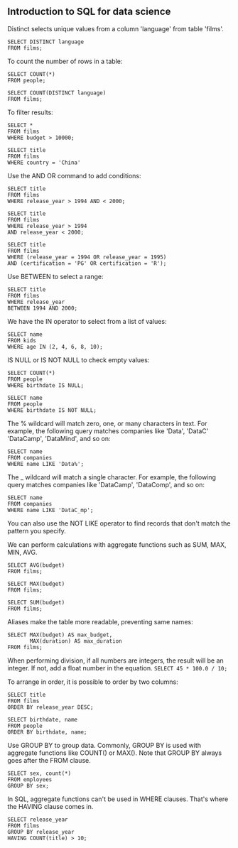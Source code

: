 ## Introduction to SQL for data science
Distinct selects unique values from a column 'language' from table 'films'.
```
SELECT DISTINCT language
FROM films;
```
To count the number of rows in a table:
```
SELECT COUNT(*)
FROM people;

SELECT COUNT(DISTINCT language)
FROM films;
```
To filter results:
```
SELECT *
FROM films
WHERE budget > 10000;

SELECT title
FROM films
WHERE country = 'China'
```

Use the AND OR command to add conditions:
```
SELECT title
FROM films
WHERE release_year > 1994 AND < 2000;

SELECT title
FROM films
WHERE release_year > 1994
AND release_year < 2000;

SELECT title
FROM films
WHERE (release_year = 1994 OR release_year = 1995)
AND (certification = 'PG' OR certification = 'R');
```
Use BETWEEN to select a range:
```
SELECT title
FROM films
WHERE release_year
BETWEEN 1994 AND 2000;
```

We have the IN operator to select from a list of values:
```
SELECT name
FROM kids
WHERE age IN (2, 4, 6, 8, 10);
```

IS NULL or IS NOT NULL to check empty values:
```
SELECT COUNT(*)
FROM people
WHERE birthdate IS NULL;

SELECT name
FROM people
WHERE birthdate IS NOT NULL;
```

The % wildcard will match zero, one, or many characters in text. For example, the following query matches companies like 'Data', 'DataC' 'DataCamp', 'DataMind', and so on:
```
SELECT name
FROM companies
WHERE name LIKE 'Data%';
```
The _ wildcard will match a single character. For example, the following query matches companies like 'DataCamp', 'DataComp', and so on:
```
SELECT name
FROM companies
WHERE name LIKE 'DataC_mp';
```
You can also use the NOT LIKE operator to find records that don't match the pattern you specify.

We can perform calculations with aggregate functions such as SUM, MAX, MIN, AVG.
```
SELECT AVG(budget)
FROM films;

SELECT MAX(budget)
FROM films;

SELECT SUM(budget)
FROM films;
```

Aliases make the table more readable, preventing same names:
```
SELECT MAX(budget) AS max_budget,
       MAX(duration) AS max_duration
FROM films;
```

When performing division, if all numbers are integers, the result will be an integer. If not, add a float number in the equation.
```SELECT 45 * 100.0 / 10;```

To arrange in order, it is possible to order by two columns:
```
SELECT title
FROM films
ORDER BY release_year DESC;

SELECT birthdate, name
FROM people
ORDER BY birthdate, name;
```

Use GROUP BY to group data. Commonly, GROUP BY is used with aggregate functions like COUNT() or MAX(). Note that GROUP BY always goes after the FROM clause.
```
SELECT sex, count(*)
FROM employees
GROUP BY sex;
```
In SQL, aggregate functions can't be used in WHERE clauses. That's where the HAVING clause comes in.
```
SELECT release_year
FROM films
GROUP BY release_year
HAVING COUNT(title) > 10;
```
